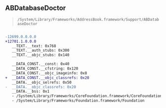 ## ABDatabaseDoctor

> `/System/Library/Frameworks/AddressBook.framework/Support/ABDatabaseDoctor`

```diff

-12699.0.0.0.0
+12701.1.0.0.0
   __TEXT.__text: 0x768
   __TEXT.__auth_stubs: 0x300
   __TEXT.__objc_stubs: 0x140

   __DATA_CONST.__const: 0x40
   __DATA_CONST.__cfstring: 0x120
   __DATA_CONST.__objc_imageinfo: 0x8
+  __DATA_CONST.__objc_classrefs: 0x20
   __DATA.__objc_selrefs: 0x50
-  __DATA.__objc_classrefs: 0x20
   __DATA.__bss: 0x1
   - /System/Library/Frameworks/CoreFoundation.framework/CoreFoundation
   - /System/Library/Frameworks/Foundation.framework/Foundation

```
